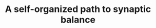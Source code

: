 ---
title: "A self-organized path to synaptic balance"
collection: talks
type: invited
venue: "VIII Latin American School on COmputational Neuroscience, University of São Paulo, Brazil"
year: 2020
location: "Sao Paulo, SP, Brazil"
website: ""
---